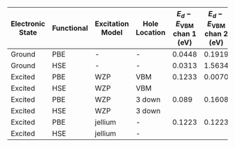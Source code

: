 | Electronic State | Functional | Excitation Model | Hole Location | $E_d  - E_{\text{VBM}}$ chan 1 (eV) | $E_d  - E_{\text{VBM}}$ chan 2 (eV) |
| --- | --- | --- | --- | --- | --- |
| Ground | PBE | - | - | 0.0448 | 0.1919 |
| Ground | HSE | - | - | 0.0313 | 1.5634 |
| Excited | PBE | WZP | VBM | 0.1233 | 0.0070 |
| Excited | HSE | WZP | VBM | | |
| Excited | PBE | WZP | 3 down | 0.089 | 0.1608 |
| Excited | HSE | WZP | 3 down | | |
| Excited | PBE | jellium | - | 0.1223 | 0.1223 |
| Excited | HSE | jellium | - | | |
